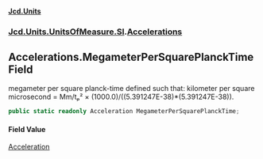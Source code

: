 #### [Jcd.Units](index.md 'index')

### [Jcd.Units.UnitsOfMeasure.SI](Jcd.Units.UnitsOfMeasure.SI.md 'Jcd.Units.UnitsOfMeasure.SI').[Accelerations](Accelerations.md 'Jcd.Units.UnitsOfMeasure.SI.Accelerations')

## Accelerations.MegameterPerSquarePlanckTime Field

megameter per square planck-time defined such that: kilometer per square microsecond = Mm/tₚ² ×
(1000.0)/((5.391247E-38)*(5.391247E-38)).

```csharp
public static readonly Acceleration MegameterPerSquarePlanckTime;
```

#### Field Value

[Acceleration](Acceleration.md 'Jcd.Units.UnitTypes.Acceleration')